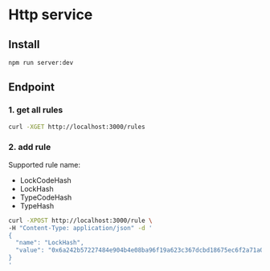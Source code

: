 Http service
============

## Install

```
npm run server:dev
```

## Endpoint

### 1. get all rules

```bash
curl -XGET http://localhost:3000/rules
```

### 2. add rule

Supported rule name:
  - LockCodeHash
  - LockHash
  - TypeCodeHash
  - TypeHash

```bash
curl -XPOST http://localhost:3000/rule \
-H "Content-Type: application/json" -d '
{
  "name": "LockHash",
  "value": "0x6a242b57227484e904b4e08ba96f19a623c367dcbd18675ec6f2a71a0ff4ec26"
}
'
```